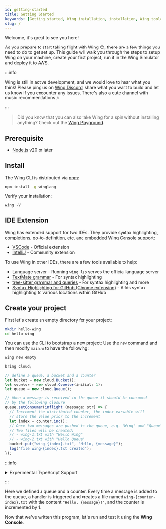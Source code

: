 ```yaml
---
id: getting-started
title: Getting Started
keywords: [Getting started, Wing installation, installation, Wing toolchain]
slug: /
---
```


Welcome, it's great to see you here!

As you prepare to start taking flight with Wing 😉, there are a few things you need to do to get set up.
This guide will walk you through the steps to setup Wing on your machine, create your first project, run it in the Wing Simulator and deploy it to AWS.

:::info

Wing is still in active development, and we would love to hear what you think! Please ping us on [Wing Discord](https://t.winglang.io/discord), share what you want to build
and let us know if you encounter any issues. There's also a cute channel with music recommendations 🎶

:::

> Did you know that you can also take Wing for a spin without installing anything?
> Check out the [Wing Playground](https://www.winglang.io/play/).

## Prerequisite

* [Node.js](https://nodejs.org/en/) v20 or later

## Install

The Wing CLI is distributed via [npm](https://www.npmjs.com/package/winglang):

```sh
npm install -g winglang
```

Verify your installation:
```
wing -V
```

## IDE Extension

Wing has extended support for two IDEs. They provide syntax highlighting, completions, go-to-definition, etc. and embedded Wing Console support:

- [VSCode](https://marketplace.visualstudio.com/items?itemName=Monada.vscode-wing) - Official extension
- [IntelliJ](https://plugins.jetbrains.com/plugin/22353-wing) - Community extension

To use Wing in other IDEs, there are a few tools available to help:

- Language server - Running `wing lsp` serves the official language server
- [TextMate grammar](https://github.com/winglang/wing/blob/main/apps/vscode-wing/syntaxes/wing.tmLanguage.json) - For syntax highlighting
- [tree-sitter grammar and queries](https://github.com/winglang/wing/tree/main/libs/tree-sitter-wing) - For syntax highlighting and more
- [Syntax Highlighting for GitHub (Chrome extension)](https://chromewebstore.google.com/detail/winglang-syntax-hightligh/gjnleleianfjpmckmmdeahlklhcdlakj) - Adds syntax highlighting to various locations within GitHub

## Create your project

First let's create an empty directory for your project:

```sh
mkdir hello-wing
cd hello-wing
```

You can use the CLI to bootstrap a new project: Use the `new` command and then modify `main.w` to have the following:

```sh
wing new empty
```

```js example
bring cloud;

// define a queue, a bucket and a counter
let bucket = new cloud.Bucket();
let counter = new cloud.Counter(initial: 1);
let queue = new cloud.Queue();

// When a message is received in the queue it should be consumed
// by the following closure
queue.setConsumer(inflight (message: str) => {
  // Increment the distributed counter, the index variable will 
  // store the value prior to the increment
  let index = counter.inc();
  // Once two messages are pushed to the queue, e.g. "Wing" and "Queue".
  // Two files will be created:
  // - wing-1.txt with "Hello Wing"
  // - wing-2.txt with "Hello Queue"
  bucket.put("wing-{index}.txt", "Hello, {message}");
  log("file wing-{index}.txt created");
});
```

:::info

<details>
<summary>Experimental TypeScript Support</summary>

If you'd like to use TypeScript instead of winglang, you can add the `--language ts` flag when creating a new project:

```sh
wing new empty --language ts
```

Then modify `main.ts` to have the following, equivalent to the above winglang code:

```ts
import { main, cloud, lift } from "@wingcloud/framework";

main((root) => {
  const bucket = new cloud.Bucket(root, "Bucket");
  const counter = new cloud.Counter(root, "Counter");
  const queue = new cloud.Queue(root, "Queue");

  queue.setConsumer(
    lift({ bucket, counter }).inflight(async ({ bucket, counter }, message) => {
      const index = await counter.inc();
      await bucket.put(`wing-${index}.txt`, `Hello, ${message}`);
      console.log(`file wing-${index}.txt created`);
    })
  );
});
```

The rest of the starting guide will be the same!
See [here](../09-typescript/index.md) for more information on using TypeScript with Wing.
  
</details>

:::

Here we defined a queue and a counter. Every time a message is added to the queue, a handler is triggered and creates a file named `wing-{counter-index}.txt` with the content `"Hello, {message}!"`, and the counter is incremented by 1.

Now that we've written this program, let's run and test it using the **Wing Console**.
